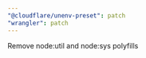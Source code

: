 ```yaml
---
"@cloudflare/unenv-preset": patch
"wrangler": patch
---
```


Remove node:util and node:sys polyfills
